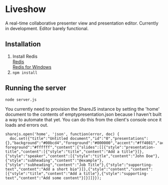 # Liveshow

A real-time collaborative presenter view and presentation editor. Currently in development. Editor barely functional.

## Installation

1. Install Redis  
  [Redis](http://redis.io)  
  [Redis for Windows](https://github.com/MSOpenTech/redis)
2. `npm install`

## Running the server

`node server.js`

You currently need to provision the ShareJS instance by setting the 'home' document to the contents of emptypresentation.json because I haven't built a way to automate that yet. You can do this from the client's console once it loads and errors out.

```JS
sharejs.open('home', 'json', function(error, doc) {
  doc.set({"title":"Untitled document","id":"0","presentations":{},"background":"#00bcd4","foreground":"#000000","accent":"#ff4081","accent-foreground":"#ffffff","content":{"slides":[[{"style":"presentation-title","content":[{"style":"title","content":"Add a title"}]},{"style":"speaker","content":[{"style":"title","content":"John Doe"},{"style":"subheading","content":"@example"},{"style":"subheading","content":"Job Title"},{"style":"supporting-text","content":"Add a short bio"}]},{"style":"content","content":[{"style":"title","content":"Add a title"},{"style":"supporting-text","content":"Add some content"}]}]]}});
```
